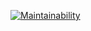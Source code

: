 [![Maintainability](https://api.codeclimate.com/v1/badges/36760a57970be6fd2dd2/maintainability)](https://codeclimate.com/github/alexandertolchinsky/backend-project-lvl2/maintainability)
